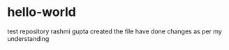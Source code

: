 # hello-world
test repository
rashmi gupta created the file
have done changes as per my understanding
